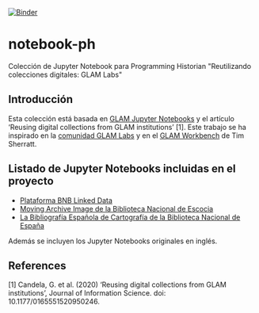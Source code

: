 [![Binder](https://mybinder.org/badge_logo.svg)](https://mybinder.org/v2/gh/hibernator11/notebook-ph/HEAD)


# notebook-ph
Colección de Jupyter Notebook para Programming Historian "Reutilizando colecciones digitales: GLAM Labs"


## Introducción
Esta colección está basada en [GLAM Jupyter Notebooks](http://data.cervantesvirtual.com/blog/notebooks) y el artículo ‘Reusing digital collections from GLAM institutions’ <a id="1">[1]</a>. Este trabajo se ha inspirado en la [comunidad GLAM Labs](https://glamlabs.io/) y en el [GLAM Workbench](https://glam-workbench.net/) de Tim Sherratt. 

## Listado de Jupyter Notebooks incluidas en el proyecto
- [Plataforma BNB Linked Data](https://nbviewer.jupyter.org/github/hibernator11/notebook-ph/blob/main/bnb-lod-extraction-map-esp.ipynb)
- [Moving Archive Image de la Biblioteca Nacional de Escocia](https://nbviewer.jupyter.org/github/hibernator11/notebook-ph/blob/main/dataset-extraction-images-esp.ipynb)
- [La Bibliografía Española de Cartografía de la Biblioteca Nacional de España](https://nbviewer.jupyter.org/github/hibernator11/notebook-ph/blob/main/cartografia-bne.ipynb)

Además se incluyen los Jupyter Notebooks originales en inglés.



## References
<a id="1">[1]</a> 
Candela, G. et al. (2020) ‘Reusing digital collections from GLAM institutions’, Journal of Information Science. doi: 10.1177/0165551520950246.
